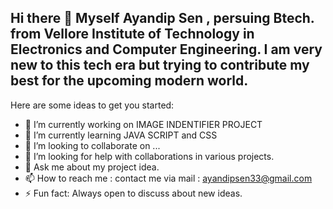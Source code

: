 ## Hi there 👋 Myself Ayandip Sen , persuing Btech. from Vellore Institute of Technology in Electronics and Computer Engineering. I am very new to this tech era but trying to contribute my best for the upcoming modern world.



Here are some ideas to get you started:

- 🔭 I’m currently working on IMAGE INDENTIFIER PROJECT
- 🌱 I’m currently learning JAVA SCRIPT and CSS
- 👯 I’m looking to collaborate on ...
- 🤔 I’m looking for help with collaborations in various projects.
- 💬 Ask me about my project idea.
- 📫 How to reach me : contact me via mail : ayandipsen33@gmail.com
- ⚡ Fun fact: Always open to discuss about new ideas.

